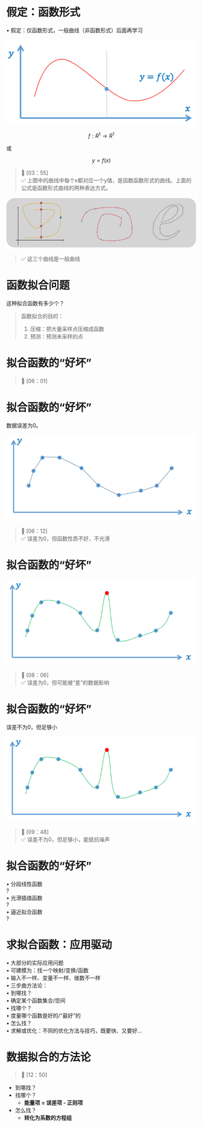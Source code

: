 # 假定：函数形式 

• 假定：仅函数形式，一般曲线（非函数形式）后面再学习

![](../assets/5.PNG)  

$$
f:R^1 \rightarrow R^1
$$

或

$$
y=f(x)
$$

> &#x1F50E; [03：55]  
> &#x2705; 上图中的曲线中每个x都对应一个y值，是函数函数形式的曲线。上面的公式是函数形式曲线的两种表达方式。  

![](../assets/6.PNG)  

> &#x2705; 这三个曲线是一般曲线  

# 函数拟合问题

这种拟合函数有多少个？

> 函数拟合的目的：  
> 1. 压缩：把大量采样点压缩成函数
> 2. 预测：预测未采样的点  

# 拟合函数的“好坏”

> &#x1F50E; [06：01]  
 
# 拟合函数的“好坏”

数据误差为0。  

![](../assets/7.PNG)  

> &#x1F50E; [06：12]  
> &#x2705; 误差为0，但函数性质不好，不光滑

# 拟合函数的“好坏”

![](../assets/8.PNG)  

> &#x1F50E; [08：06]  
> &#x2705; 误差为0，但可能被“差”的数据影响  

# 拟合函数的“好坏”

误差不为0，但足够小  

![](../assets/8.PNG)  

> &#x1F50E; [09：48]  
> &#x2705; 误差不为0，但足够小，能抵抗噪声  

# 拟合函数的“好坏”

• 分段线性函数  
?  
• 光滑插值函数  
?  
• 逼近拟合函数  
?

# 求拟合函数：应用驱动
 
• 大部分的实际应用问题  
• 可建模为：找一个映射/变换/函数  
• 输入不一样、变量不一样、维数不一样  
• 三步曲方法论：  
• 到哪找？  
• 确定某个函数集合/空间  
• 找哪个？  
• 度量哪个函数是好的/“最好”的  
• 怎么找？  
• 求解或优化：不同的优化方法与技巧，既要快、又要好…

# 数据拟合的方法论

> &#x1F50E; [12：50]  

- 到哪找？
- 找哪个？
  - **能量项 = 误差项 - 正则项**
- 怎么找？
  - **转化为系数的方程组**

